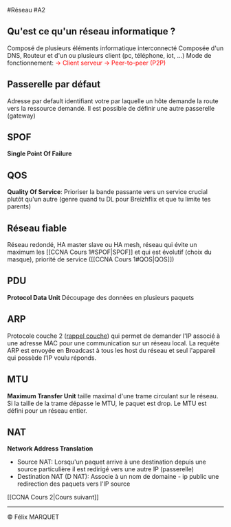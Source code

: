 #Réseau #A2
## Qu'est ce qu'un réseau informatique ?
Composé de plusieurs éléments informatique interconnecté
Composée d'un DNS, Routeur et d'un ou plusieurs client (pc, téléphone, iot, ...)
Mode de fonctionnement:
<font style="color:red">-> Client serveur</font>
<font style="color:red">-> Peer-to-peer (P2P)</font>
## Passerelle par défaut
Adresse par default identifiant votre par laquelle un hôte demande la route vers la ressource demandé. Il est possible de définir une autre passerelle (gateway)
## SPOF
**Single Point Of Failure**
## QOS
**Quality Of Service**: Prioriser la bande passante vers un service crucial plutôt qu'un autre (genre quand tu DL pour Breizhflix et que tu limite tes parents)
## Réseau fiable
Réseau redondé, HA master slave ou HA mesh, réseau qui évite un maximum les [[CCNA Cours 1#SPOF|SPOF]] et qui est évolutif (choix du masque), priorité de service ([[CCNA Cours 1#QOS|QOS]])
## PDU
**Protocol Data Unit**
Découpage des données en plusieurs paquets
## ARP
Protocole couche 2 ([rappel couche](https://www.manageengine.com/fr/network-monitoring/layer-2-protocols.html)) qui permet de demander l'IP associé à une adresse MAC pour une communication sur un réseau local. La requête ARP est envoyée en Broadcast à tous les host du réseau et seul l'appareil qui possède l'IP voulu réponds.
## MTU
**Maximum Transfer Unit** taille maximal d'une trame circulant sur le réseau. Si la taille de la trame dépasse le MTU, le paquet est drop. Le MTU est défini pour un réseau entier.
## NAT
**Network Address Translation**
- Source NAT: Lorsqu'un paquet arrive à une destination depuis une source particulière il est redirigé vers une autre IP (passerelle)
- Destination NAT (D NAT): Associe à un nom de domaine - ip public une redirection des paquets vers l'IP source

[[CCNA Cours 2|Cours suivant]]

---

&copy; Félix MARQUET